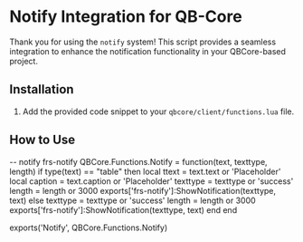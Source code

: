 # Notify Integration for QB-Core

Thank you for using the `notify` system! This script provides a seamless integration to enhance the notification functionality in your QBCore-based project.

## Installation

1. Add the provided code snippet to your `qbcore/client/functions.lua` file.

## How to Use

-- notify frs-notify
QBCore.Functions.Notify = function(text, texttype, length)
    if type(text) == "table" then
        local ttext = text.text or 'Placeholder'
        local caption = text.caption or 'Placeholder'
        texttype = texttype or 'success'
        length = length or 3000
        exports['frs-notify']:ShowNotification(texttype, text)
    else
        texttype = texttype or 'success'
        length = length or 3000
        exports['frs-notify']:ShowNotification(texttype, text)
    end
end

exports('Notify', QBCore.Functions.Notify)
